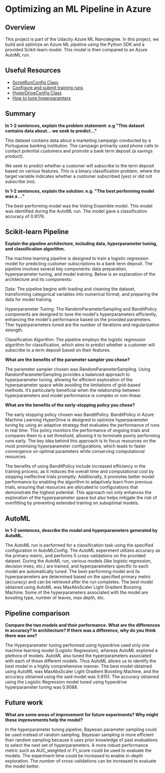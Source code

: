 # Optimizing an ML Pipeline in Azure

## Overview
This project is part of the Udacity Azure ML Nanodegree.
In this project, we build and optimize an Azure ML pipeline using the Python SDK and a provided Scikit-learn model.
This model is then compared to an Azure AutoML run.

## Useful Resources
- [ScriptRunConfig Class](https://docs.microsoft.com/en-us/python/api/azureml-core/azureml.core.scriptrunconfig?view=azure-ml-py)
- [Configure and submit training runs](https://docs.microsoft.com/en-us/azure/machine-learning/how-to-set-up-training-targets)
- [HyperDriveConfig Class](https://docs.microsoft.com/en-us/python/api/azureml-train-core/azureml.train.hyperdrive.hyperdriveconfig?view=azure-ml-py)
- [How to tune hyperparamters](https://docs.microsoft.com/en-us/azure/machine-learning/how-to-tune-hyperparameters)


## Summary
**In 1-2 sentences, explain the problem statement: e.g "This dataset contains data about... we seek to predict..."**

This dataset contains data about a marketing campaign conducted by a Portuguese banking institution. The campaign primarily used phone calls to contact potential customers and promote a bank term deposit (a savings product).

We seek to predict whether a customer will subscribe to the term deposit based on various features. This is a binary classification problem, where the target variable indicates whether a customer subscribed (yes) or did not subscribe (no). 

**In 1-2 sentences, explain the solution: e.g. "The best performing model was a ..."**

The best-performing model was the Voting Ensemble model. This model was identified during the AutoML run. The model gave a classification accuracy of 0.9176.  

## Scikit-learn Pipeline
**Explain the pipeline architecture, including data, hyperparameter tuning, and classification algorithm.**

The machine learning pipeline is designed to train a logistic regression model for predicting customer subscriptions to a bank term deposit. The pipeline involves several key components: data preparation, hyperparameter tuning, and model training. Below is an explanation of the architecture and its components:

Data: The pipeline begins with loading and cleaning the dataset, transforming categorical variables into numerical format, and preparing the data for model training.

Hyperparameter Tuning: The RandomParameterSampling and BanditPolicy components are designed to tune the model's hyperparameters efficiently, enhancing the model's performance based on the provided parameters. Ther hyperparameters tuned are the number of iterations and regularization strength.

Classification Algorithm: The pipeline employs the logistic regression algorithm for classification, which aims to predict whether a customer will subscribe to a term deposit based on their features.

**What are the benefits of the parameter sampler you chose?**

The parameter sampler chosen was RandomParameterSampling. Using RandomParameterSampling provides a balanced approach to hyperparameter tuning, allowing for efficient exploration of the hyperparameter space while avoiding the limitations of grid-based methods. It’s particularly beneficial when the relationship between hyperparameters and model performance is complex or non-linear.

**What are the benefits of the early-stopping policy you chose?**

The early stopping policy chosen was BanditPolicy. BanditPolicy in Azure Machine Learning HyperDrive is designed to optimize hyperparameter tuning by using an adaptive strategy that evaluates the performance of runs in real time. This policy monitors the performance of ongoing trials and compares them to a set threshold, allowing it to terminate poorly performing runs early. The key idea behind this approach is to focus resources on the most promising hyperparameter configurations, which leads to faster convergence on optimal parameters while conserving computational resources.

The benefits of using BanditPolicy include increased efficiency in the training process, as it reduces the overall time and computational cost by stopping ineffective trials promptly. Additionally, it promotes better model performance by enabling the algorithm to adaptively learn from previous trials, ensuring that resources are allocated to configurations that demonstrate the highest potential. This approach not only enhances the exploration of the hyperparameter space but also helps mitigate the risk of overfitting by preventing extended training on suboptimal models.

## AutoML
**In 1-2 sentences, describe the model and hyperparameters generated by AutoML.**

The AutoML run is performed for a classification task using the specified configuration in AutoMLConfig. The AutoML experiment utilizes accuracy as the primary metric, and performs 5 cross-validations on the provided dataset.
During the AutoML run, various models (like logistic regression, decision trees, etc.) are trained, and hyperparameters specific to each model are automatically tuned. The best-performing model and its hyperparameters are determined based on the specified primary metric (accuracy) and can be retrieved after the run completes. The best model obtained using AutoML was MaxAbsScaler Light Gradient Boosting Machine. Some of the hyperparameters associated with the model are boosting type, number of leaves, max depth, etc.

## Pipeline comparison
**Compare the two models and their performance. What are the differences in accuracy? In architecture? If there was a difference, why do you think there was one?**

The Hyperparameter tuning performed using hyperdrive used only one machine learning model (Logistic Regression), whereas AutoML explored a plethora of models. AutoML also tuned the hyperparameters associated with each of these different models. Thus AutoML allows us to identify the best model in a highly comprehensive manner. The best model obtained using AutoML was MaxAbsScaler Light Gradient Boosting Machine, and the accuracy obtained using the said model was 0.9151. The accuracy obtained using the Logistic Regression model tuned using hyperdrive hyperparameter tuning was 0.9088.

## Future work
**What are some areas of improvement for future experiments? Why might these improvements help the model?**

In the hyperparameter tuning pipeline, Bayesian parameter sampling could be used instead of random sampling. Bayesian sampling is more efficient than random sampling because it uses prior knowledge of past evaluations to select the next set of hyperparameters.
A more robust performance metric such as AUC_weighted or F1_score could be used to evaluate the models.
The experiment time could be increased to enable in-depth exploration.
The number of cross-validations can be increased to evaluate the model better.

